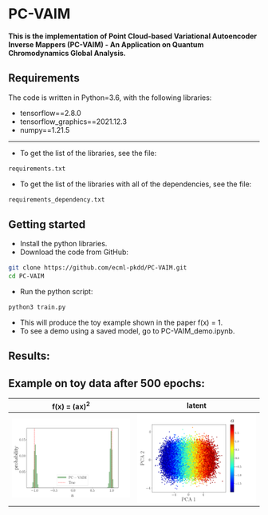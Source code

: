 # PC-VAIM

**This is the implementation of Point Cloud-based Variational Autoencoder Inverse Mappers (PC-VAIM) - An Application on Quantum Chromodynamics Global Analysis.**


## Requirements
The code is written in Python=3.6, with the following libraries:
* tensorflow==2.8.0
* tensorflow_graphics==2021.12.3
* numpy==1.21.5
-------------------------------------------------------------------
* To get the list of the libraries, see the file:
``` bash
requirements.txt
``` 
* To get the list of the libraries with all of the dependencies, see the file:
``` bash
requirements_dependency.txt
``` 

## Getting started
* Install the python libraries.
* Download the code from GitHub:
```bash
git clone https://github.com/ecml-pkdd/PC-VAIM.git
cd PC-VAIM
```

* Run the python script:
``` bash
python3 train.py
``` 
* This will produce the toy example shown in the paper f</sub>(x) = 1.
* To see a demo using a saved model, go to PC-VAIM_demo.ipynb.
  
  
 ## Results:

 ## Example on toy data after 500 epochs:
| f</sub>(x) = (ax)<sup>2      | latent      |
|------------|-------------|
| <img src="gallery/result.png" width="350"> | <img src="gallery/latent.png" width="350"> |

